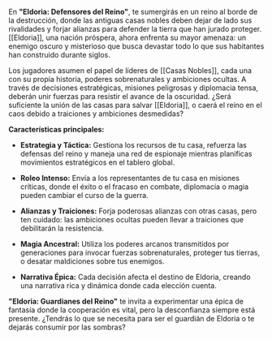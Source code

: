 En **"Eldoria: Defensores del Reino"**, te sumergirás en un reino al borde de la destrucción, donde las antiguas casas nobles deben dejar de lado sus rivalidades y forjar alianzas para defender la tierra que han jurado proteger. [[Eldoria]], una nación próspera, ahora enfrenta su mayor amenaza: un enemigo oscuro y misterioso que busca devastar todo lo que sus habitantes han construido durante siglos. 

Los jugadores asumen el papel de líderes de [[Casas Nobles]], cada una con su propia historia, poderes sobrenaturales y ambiciones ocultas. A través de decisiones estratégicas, misiones peligrosas y diplomacia tensa, deberán unir fuerzas para resistir el avance de la oscuridad. ¿Será suficiente la unión de las casas para salvar [[Eldoria]], o caerá el reino en el caos debido a traiciones y ambiciones desmedidas?

**Características principales:**

- **Estrategia y Táctica:** Gestiona los recursos de tu casa, refuerza las defensas del reino y maneja una red de espionaje mientras planificas movimientos estratégicos en el tablero global.
  
- **Roleo Intenso:** Envía a los representantes de tu casa en misiones críticas, donde el éxito o el fracaso en combate, diplomacia o magia pueden cambiar el curso de la guerra.

- **Alianzas y Traiciones:** Forja poderosas alianzas con otras casas, pero ten cuidado: las ambiciones ocultas pueden llevar a traiciones que debilitarán la resistencia.

- **Magia Ancestral:** Utiliza los poderes arcanos transmitidos por generaciones para invocar fuerzas sobrenaturales, proteger tus tierras, o desatar maldiciones sobre tus enemigos.

- **Narrativa Épica:** Cada decisión afecta el destino de Eldoria, creando una narrativa rica y dinámica donde cada elección cuenta.

**"Eldoria: Guardianes del Reino"** te invita a experimentar una épica de fantasía donde la cooperación es vital, pero la desconfianza siempre está presente. ¿Tendrás lo que se necesita para ser el guardián de Eldoria o te dejarás consumir por las sombras?